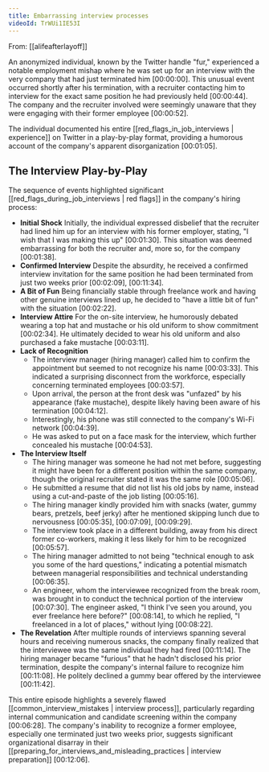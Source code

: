 ```yaml
---
title: Embarrassing interview processes
videoId: TrWUi1IE53I
---
```


From: [[alifeafterlayoff]] <br/> 

An anonymized individual, known by the Twitter handle "fur," experienced a notable employment mishap where he was set up for an interview with the very company that had just terminated him <a class="yt-timestamp" data-t="00:00:00">[00:00:00]</a>. This unusual event occurred shortly after his termination, with a recruiter contacting him to interview for the exact same position he had previously held <a class="yt-timestamp" data-t="00:00:44">[00:00:44]</a>. The company and the recruiter involved were seemingly unaware that they were engaging with their former employee <a class="yt-timestamp" data-t="00:00:52">[00:00:52]</a>.

The individual documented his entire [[red_flags_in_job_interviews | experience]] on Twitter in a play-by-play format, providing a humorous account of the company's apparent disorganization <a class="yt-timestamp" data-t="00:01:05">[00:01:05]</a>.

## The Interview Play-by-Play

The sequence of events highlighted significant [[red_flags_during_job_interviews | red flags]] in the company's hiring process:

*   **Initial Shock** Initially, the individual expressed disbelief that the recruiter had lined him up for an interview with his former employer, stating, "I wish that I was making this up" <a class="yt-timestamp" data-t="00:01:30">[00:01:30]</a>. This situation was deemed embarrassing for both the recruiter and, more so, for the company <a class="yt-timestamp" data-t="00:01:38">[00:01:38]</a>.
*   **Confirmed Interview** Despite the absurdity, he received a confirmed interview invitation for the same position he had been terminated from just two weeks prior <a class="yt-timestamp" data-t="00:02:09">[00:02:09]</a>, <a class="yt-timestamp" data-t="00:11:34">[00:11:34]</a>.
*   **A Bit of Fun** Being financially stable through freelance work and having other genuine interviews lined up, he decided to "have a little bit of fun" with the situation <a class="yt-timestamp" data-t="00:02:22">[00:02:22]</a>.
*   **Interview Attire** For the on-site interview, he humorously debated wearing a top hat and mustache or his old uniform to show commitment <a class="yt-timestamp" data-t="00:02:34">[00:02:34]</a>. He ultimately decided to wear his old uniform and also purchased a fake mustache <a class="yt-timestamp" data-t="00:03:11">[00:03:11]</a>.
*   **Lack of Recognition**
    *   The interview manager (hiring manager) called him to confirm the appointment but seemed to not recognize his name <a class="yt-timestamp" data-t="00:03:33">[00:03:33]</a>. This indicated a surprising disconnect from the workforce, especially concerning terminated employees <a class="yt-timestamp" data-t="00:03:57">[00:03:57]</a>.
    *   Upon arrival, the person at the front desk was "unfazed" by his appearance (fake mustache), despite likely having been aware of his termination <a class="yt-timestamp" data-t="00:04:12">[00:04:12]</a>.
    *   Interestingly, his phone was still connected to the company's Wi-Fi network <a class="yt-timestamp" data-t="00:04:39">[00:04:39]</a>.
    *   He was asked to put on a face mask for the interview, which further concealed his mustache <a class="yt-timestamp" data-t="00:04:53">[00:04:53]</a>.
*   **The Interview Itself**
    *   The hiring manager was someone he had not met before, suggesting it might have been for a different position within the same company, though the original recruiter stated it was the same role <a class="yt-timestamp" data-t="00:05:06">[00:05:06]</a>.
    *   He submitted a resume that did not list his old jobs by name, instead using a cut-and-paste of the job listing <a class="yt-timestamp" data-t="00:05:16">[00:05:16]</a>.
    *   The hiring manager kindly provided him with snacks (water, gummy bears, pretzels, beef jerky) after he mentioned skipping lunch due to nervousness <a class="yt-timestamp" data-t="00:05:35">[00:05:35]</a>, <a class="yt-timestamp" data-t="00:07:09">[00:07:09]</a>, <a class="yt-timestamp" data-t="00:09:29">[00:09:29]</a>.
    *   The interview took place in a different building, away from his direct former co-workers, making it less likely for him to be recognized <a class="yt-timestamp" data-t="00:05:57">[00:05:57]</a>.
    *   The hiring manager admitted to not being "technical enough to ask you some of the hard questions," indicating a potential mismatch between managerial responsibilities and technical understanding <a class="yt-timestamp" data-t="00:06:35">[00:06:35]</a>.
    *   An engineer, whom the interviewee recognized from the break room, was brought in to conduct the technical portion of the interview <a class="yt-timestamp" data-t="00:07:30">[00:07:30]</a>. The engineer asked, "I think I've seen you around, you ever freelance here before?" <a class="yt-timestamp" data-t="00:08:14">[00:08:14]</a>, to which he replied, "I freelanced in a lot of places," without lying <a class="yt-timestamp" data-t="00:08:22">[00:08:22]</a>.
*   **The Revelation** After multiple rounds of interviews spanning several hours and receiving numerous snacks, the company finally realized that the interviewee was the same individual they had fired <a class="yt-timestamp" data-t="00:11:14">[00:11:14]</a>. The hiring manager became "furious" that he hadn't disclosed his prior termination, despite the company's internal failure to recognize him <a class="yt-timestamp" data-t="00:11:08">[00:11:08]</a>. He politely declined a gummy bear offered by the interviewee <a class="yt-timestamp" data-t="00:11:42">[00:11:42]</a>.

This entire episode highlights a severely flawed [[common_interview_mistakes | interview process]], particularly regarding internal communication and candidate screening within the company <a class="yt-timestamp" data-t="00:06:28">[00:06:28]</a>. The company's inability to recognize a former employee, especially one terminated just two weeks prior, suggests significant organizational disarray in their [[preparing_for_interviews_and_misleading_practices | interview preparation]] <a class="yt-timestamp" data-t="00:12:06">[00:12:06]</a>.